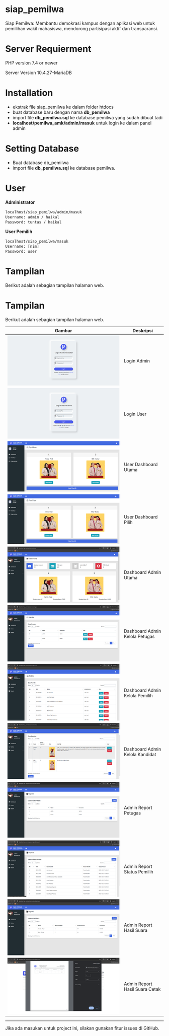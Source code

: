 # siap_pemilwa

Siap Pemilwa: Membantu demokrasi kampus dengan aplikasi web untuk pemilihan wakil mahasiswa, mendorong partisipasi aktif dan transparansi.

# Server Requierment

PHP version 7.4 or newer

Server Version 10.4.27-MariaDB

# Installation

- ekstrak file siap_pemilwa ke dalam folder htdocs
- buat database baru dengan nama **db_pemilwa**
- import file **db_pemilwa.sql** ke database pemilwa yang sudah dibuat tadi
- **localhost/pemilwa_amk/admin/masuk** untuk login ke dalam panel admin

# Setting Database

- Buat database db_pemilwa
- import file **db_pemilwa.sql** ke database pemilwa.

# User

**Administrator**

```
localhost/siap_pemilwa/admin/masuk
Username: admin / haikal
Password: tuntas / haikal
```

**User Pemilih**

```
localhost/siap_pemilwa/masuk
Username: [nim]
Password: user
```

# Tampilan
Berikut adalah sebagian tampilan halaman web.

# Tampilan
Berikut adalah sebagian tampilan halaman web.

| Gambar                                     | Deskripsi                         |
| ------------------------------------------ | --------------------------------- |
| ![Login Admin](https://github.com/e-haikal/siap-pemilwa/raw/main/gambar/screenshot/login-admin.png)        | Login Admin                       |
| ![Login User](https://github.com/e-haikal/siap-pemilwa/raw/main/gambar/screenshot/login-user.png)          | Login User                        |
| ![User Dashboard Utama](https://github.com/e-haikal/siap-pemilwa/raw/main/gambar/screenshot/user-dashboard-utama.png) | User Dashboard Utama       |
| ![User Dashboard Pilih](https://github.com/e-haikal/siap-pemilwa/raw/main/gambar/screenshot/user-dashboard-pilih.png) | User Dashboard Pilih       |
| ![Dashboard Admin Utama](https://github.com/e-haikal/siap-pemilwa/raw/main/gambar/screenshot/dashboard-admin-utama.png) | Dashboard Admin Utama   |
| ![Dashboard Admin Kelola Petugas](https://github.com/e-haikal/siap-pemilwa/raw/main/gambar/screenshot/dashboard-admin-kelola_petugas.png) | Dashboard Admin Kelola Petugas |
| ![Dashboard Admin Kelola Pemilih](https://github.com/e-haikal/siap-pemilwa/raw/main/gambar/screenshot/dashboard-admin-kelola_pemilih.png) | Dashboard Admin Kelola Pemilih |
| ![Dashboard Admin Kelola Kandidat](https://github.com/e-haikal/siap-pemilwa/raw/main/gambar/screenshot/dashboard-admin-kelola_kandidat.png) | Dashboard Admin Kelola Kandidat |
| ![Admin Report Petugas](https://github.com/e-haikal/siap-pemilwa/raw/main/gambar/screenshot/admin-report-petugas.png) | Admin Report Petugas       |
| ![Admin Report Status Pemilih](https://github.com/e-haikal/siap-pemilwa/raw/main/gambar/screenshot/admin-report-status_pemilih.png) | Admin Report Status Pemilih |
| ![Admin Report Hasil Suara](https://github.com/e-haikal/siap-pemilwa/raw/main/gambar/screenshot/admin-report-hasil_suara.png) | Admin Report Hasil Suara   |
| ![Admin Report Hasil Suara Cetak](https://github.com/e-haikal/siap-pemilwa/raw/main/gambar/screenshot/admin-report-hasil_suara-cetak.png) | Admin Report Hasil Suara Cetak |

---

Jika ada masukan untuk project ini, silakan gunakan fitur issues di GitHub.
